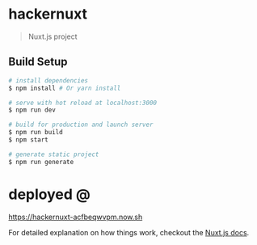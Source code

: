 # hackernuxt

> Nuxt.js project

## Build Setup

``` bash
# install dependencies
$ npm install # Or yarn install

# serve with hot reload at localhost:3000
$ npm run dev

# build for production and launch server
$ npm run build
$ npm start

# generate static project
$ npm run generate
```

# deployed @
https://hackernuxt-acfbeqwvpm.now.sh

For detailed explanation on how things work, checkout the [Nuxt.js docs](https://github.com/nuxt/nuxt.js).
